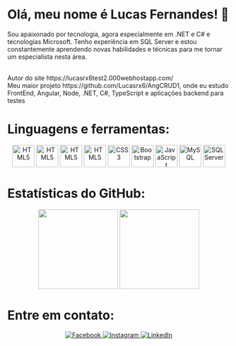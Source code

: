 # Olá, meu nome é Lucas Fernandes! :wave:

Sou apaixonado por tecnologia, agora especialmente em .NET e C# e tecnologias Microsoft. Tenho experiência em SQL Server e estou constantemente aprendendo novas habilidades e técnicas para me tornar um especialista nesta área.


<br>
Autor do site https://lucasrx6test2.000webhostapp.com/
<br>
Meu maior projeto https://github.com/Lucasrx6/AngCRUD1, onde eu estudo FrontEnd, Angular, Node, .NET, C#, TypeScript e aplicações backend para testes

# Linguagens e ferramentas:
<p align="center">
  <a href='https://lucasrx6.github.io/portfolio/'>
  <img src="https://cdn.jsdelivr.net/gh/devicons/devicon@latest/icons/csharp/csharp-original.svg" alt="HTML5" width="50" height="50"/><a>
  <a href='https://lucasrx6.github.io/portfolio/'>
  <img src="https://cdn.jsdelivr.net/gh/devicons/devicon@latest/icons/dotnetcore/dotnetcore-original.svg" alt="HTML5" width="50" height="50"/><a>
  <a href='https://lucasrx6.github.io/portfolio/'>
  <img src="https://cdn.jsdelivr.net/gh/devicons/devicon@latest/icons/dot-net/dot-net-original-wordmark.svg" alt="HTML5" width="50" height="50"/><a>
  <a href='https://lucasrx6.github.io/portfolio/'>
  <img src="https://cdn.jsdelivr.net/gh/devicons/devicon/icons/html5/html5-original-wordmark.svg" alt="HTML5" width="50" height="50"/><a>
  <a href='https://lucasrx6.github.io/portfolio/'>
  <img src="https://cdn.jsdelivr.net/gh/devicons/devicon/icons/css3/css3-original-wordmark.svg" alt="CSS3" width="50" height="50"/><a>
  <a href='https://lucasrx6.github.io/portfolio/'>
  <img src="https://cdn.jsdelivr.net/gh/devicons/devicon/icons/bootstrap/bootstrap-plain-wordmark.svg" alt="Bootstrap" width="50" height="50"/><a>
  <a href='https://lucasrx6.github.io/portfolio/'>
  <img src="https://cdn.jsdelivr.net/gh/devicons/devicon/icons/javascript/javascript-original.svg" alt="JavaScript" width="50" height="50"/><a>
  <a href='https://github.com/Lucasrx6/SQL-db_discoteca'>
  <img src="https://cdn.jsdelivr.net/gh/devicons/devicon/icons/mysql/mysql-original-wordmark.svg" alt="MySQL" width="50" height="50"/><a>
  <a href='https://github.com/Lucasrx6/SQL-db_discoteca'>
  <img src="https://cdn.jsdelivr.net/gh/devicons/devicon/icons/microsoftsqlserver/microsoftsqlserver-plain-wordmark.svg" alt="SQL Server" width="50" height="50"/><a>
</p>


# Estatísticas do GitHub:

<div align="center">
  <img height="180em" src="https://github-readme-stats.vercel.app/api?username=lucasrx6&show_icons=true&theme=dracula&include_all_commits=true&count_private=true" />
  <img height="180em" src="https://github-readme-stats.vercel.app/api/top-langs/?username=lucasrx6&layout=compact&theme=dracula" />
</div>

# Entre em contato:

<div align="center">
  <a href="https://www.facebook.com/lucas.fernandes.199666" target="_blank">
    <img src="https://img.shields.io/badge/Facebook-1877F2?style=for-the-badge&logo=facebook&logoColor=white" alt="Facebook" />
  </a>
  <a href="https://www.instagram.com/fernand.luks/" target="_blank">
    <img src="https://img.shields.io/badge/Instagram-E4405F?style=for-the-badge&logo=instagram&logoColor=white" alt="Instagram" />
  </a>
  <a href="https://www.linkedin.com/in/lucas-fernandes-de-oliveira-011813154" target="_blank">
    <img src="https://img.shields.io/badge/LinkedIn-0077B5?style=for-the-badge&logo=linkedin&logoColor=white" alt="LinkedIn" />
  </a>
</div>


